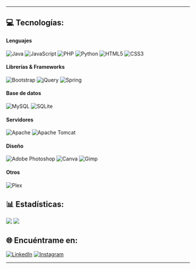 
---

## 💻 Tecnologías:
#### Lenguajes
![Java](https://img.shields.io/badge/java-%23ED8B00.svg?style=flat&logo=openjdk&logoColor=white) 
![JavaScript](https://img.shields.io/badge/javascript-%23323330.svg?style=flat&logo=javascript&logoColor=%23F7DF1E) 
![PHP](https://img.shields.io/badge/php-%23777BB4.svg?style=flat&logo=php&logoColor=white) 
![Python](https://img.shields.io/badge/python-3670A0?style=flat&logo=python&logoColor=ffdd54) 
![HTML5](https://img.shields.io/badge/html5-%23E34F26.svg?style=flat&logo=html5&logoColor=white) 
![CSS3](https://img.shields.io/badge/css3-%231572B6.svg?style=flat&logo=css3&logoColor=white) <br/>

#### Librerías & Frameworks
![Bootstrap](https://img.shields.io/badge/bootstrap-%238511FA.svg?style=flat&logo=bootstrap&logoColor=white)
![jQuery](https://img.shields.io/badge/jquery-%230769AD.svg?style=flat&logo=jquery&logoColor=white)
![Spring](https://img.shields.io/badge/spring-%236DB33F.svg?style=flat&logo=spring&logoColor=white) <br/>

#### Base de datos
![MySQL](https://img.shields.io/badge/mysql-4479A1.svg?style=flat&logo=mysql&logoColor=white) 
![SQLite](https://img.shields.io/badge/sqlite-%2307405e.svg?style=flat&logo=sqlite&logoColor=white) <br/>

#### Servidores
![Apache](https://img.shields.io/badge/apache-%23D42029.svg?style=flat&logo=apache&logoColor=white)
![Apache Tomcat](https://img.shields.io/badge/apache%20tomcat-%23F8DC75.svg?style=flat&logo=apache-tomcat&logoColor=black) <br/>

#### Diseño
![Adobe Photoshop](https://img.shields.io/badge/adobe%20photoshop-%2331A8FF.svg?style=flat&logo=adobe%20photoshop&logoColor=white) 
![Canva](https://img.shields.io/badge/Canva-%2300C4CC.svg?style=flat&logo=Canva&logoColor=white) 
![Gimp](https://img.shields.io/badge/Gimp-657D8B?style=flat&logo=gimp&logoColor=FFFFFF) <br/>

#### Otros
![Plex](https://img.shields.io/badge/plex-%23E5A00D.svg?style=flat&logo=plex&logoColor=white) <br/>

## 📊 Estadísticas:
![](https://github-readme-stats.vercel.app/api?username=SrPirson&theme=tokyonight&hide_border=false&include_all_commits=true&count_private=false) 
![](https://github-readme-stats.vercel.app/api/top-langs/?username=SrPirson&theme=tokyonight&hide_border=false&include_all_commits=true&count_private=false&layout=compact)<br/>

## 🌐 Encuéntrame en:
[![LinkedIn](https://img.shields.io/badge/LinkedIn-%230077B5.svg?style=flat&logo=linkedin&logoColor=white)]([https://linkedin.com/in/franciiscortes](https://www.linkedin.com/in/francisco-cort%C3%A9s-pirson-13403a213/)) 
[![Instagram](https://img.shields.io/badge/Instagram-%23E4405F.svg?style=flat&logo=Instagram&logoColor=white)](https://instagram.com/franciiscortes) <br/>

---
